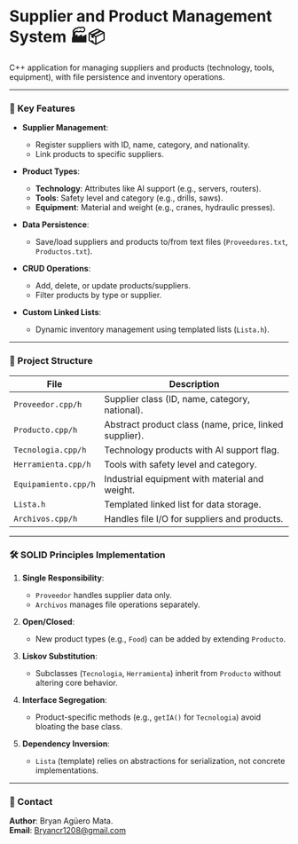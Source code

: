 # Supplier and Product Management System 🏭📦  

C++ application for managing suppliers and products (technology, tools, equipment), with file persistence and inventory operations.  

---

### 🌟 Key Features  
- **Supplier Management**:  
  - Register suppliers with ID, name, category, and nationality.  
  - Link products to specific suppliers.  

- **Product Types**:  
  - **Technology**: Attributes like AI support (e.g., servers, routers).  
  - **Tools**: Safety level and category (e.g., drills, saws).  
  - **Equipment**: Material and weight (e.g., cranes, hydraulic presses).  

- **Data Persistence**:  
  - Save/load suppliers and products to/from text files (`Proveedores.txt`, `Productos.txt`).  

- **CRUD Operations**:  
  - Add, delete, or update products/suppliers.  
  - Filter products by type or supplier.  

- **Custom Linked Lists**:  
  - Dynamic inventory management using templated lists (`Lista.h`).  

---

### 📂 Project Structure  
| File                  | Description                                  |  
|-----------------------|----------------------------------------------|  
| `Proveedor.cpp/h`     | Supplier class (ID, name, category, national). |  
| `Producto.cpp/h`      | Abstract product class (name, price, linked supplier). |  
| `Tecnologia.cpp/h`    | Technology products with AI support flag.     |  
| `Herramienta.cpp/h`   | Tools with safety level and category.         |  
| `Equipamiento.cpp/h`  | Industrial equipment with material and weight.|  
| `Lista.h`             | Templated linked list for data storage.       |  
| `Archivos.cpp/h`      | Handles file I/O for suppliers and products.  |  

---

### 🛠️ SOLID Principles Implementation  
1. **Single Responsibility**:  
   - `Proveedor` handles supplier data only.  
   - `Archivos` manages file operations separately.  

2. **Open/Closed**:  
   - New product types (e.g., `Food`) can be added by extending `Producto`.  

3. **Liskov Substitution**:  
   - Subclasses (`Tecnologia`, `Herramienta`) inherit from `Producto` without altering core behavior.  

4. **Interface Segregation**:  
   - Product-specific methods (e.g., `getIA()` for `Tecnologia`) avoid bloating the base class.  

5. **Dependency Inversion**:  
   - `Lista` (template) relies on abstractions for serialization, not concrete implementations.  

---

### 📧 Contact  
**Author**: Bryan Agüero Mata.   
**Email**: [Bryancr1208@gmail.com](mailto:Bryancr1208@gmail.com )  
